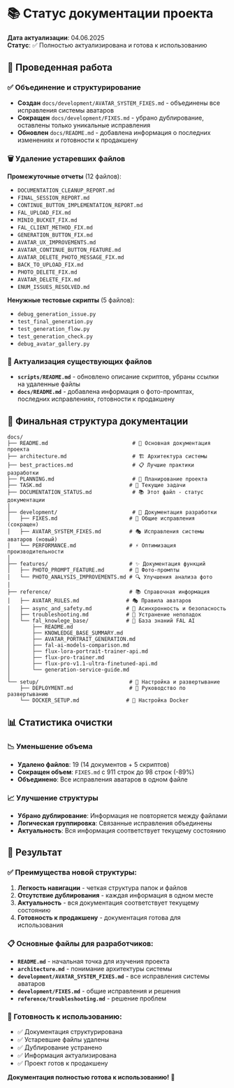 # 📚 Статус документации проекта

**Дата актуализации**: 04.06.2025  
**Статус**: ✅ Полностью актуализирована и готова к использованию

## 🎯 Проведенная работа

### ✅ Объединение и структурирование
- **Создан** `docs/development/AVATAR_SYSTEM_FIXES.md` - объединены все исправления системы аватаров
- **Сокращен** `docs/development/FIXES.md` - убрано дублирование, оставлены только уникальные исправления
- **Обновлен** `docs/README.md` - добавлена информация о последних изменениях и готовности к продакшену

### 🗑️ Удаление устаревших файлов
**Промежуточные отчеты** (12 файлов):
- `DOCUMENTATION_CLEANUP_REPORT.md`
- `FINAL_SESSION_REPORT.md`
- `CONTINUE_BUTTON_IMPLEMENTATION_REPORT.md`
- `FAL_UPLOAD_FIX.md`
- `MINIO_BUCKET_FIX.md`
- `FAL_CLIENT_METHOD_FIX.md`
- `GENERATION_BUTTON_FIX.md`
- `AVATAR_UX_IMPROVEMENTS.md`
- `AVATAR_CONTINUE_BUTTON_FEATURE.md`
- `AVATAR_DELETE_PHOTO_MESSAGE_FIX.md`
- `BACK_TO_UPLOAD_FIX.md`
- `PHOTO_DELETE_FIX.md`
- `AVATAR_DELETE_FIX.md`
- `ENUM_ISSUES_RESOLVED.md`

**Ненужные тестовые скрипты** (5 файлов):
- `debug_generation_issue.py`
- `test_final_generation.py`
- `test_generation_flow.py`
- `test_generation_check.py`
- `debug_avatar_gallery.py`

### 📝 Актуализация существующих файлов
- **`scripts/README.md`** - обновлено описание скриптов, убраны ссылки на удаленные файлы
- **`docs/README.md`** - добавлена информация о фото-промптах, последних исправлениях, готовности к продакшену

## 📂 Финальная структура документации

```
docs/
├── README.md                           # 📖 Основная документация проекта
├── architecture.md                     # 🏗️ Архитектура системы
├── best_practices.md                   # 📋 Лучшие практики разработки
├── PLANNING.md                         # 📅 Планирование проекта
├── TASK.md                            # 📝 Текущие задачи
├── DOCUMENTATION_STATUS.md             # 📚 Этот файл - статус документации
│
├── development/                        # 🔧 Документация разработки
│   ├── FIXES.md                       # 🔧 Общие исправления (сокращен)
│   ├── AVATAR_SYSTEM_FIXES.md         # 🎭 Исправления системы аватаров (новый)
│   └── PERFORMANCE.md                 # ⚡ Оптимизация производительности
│
├── features/                          # ✨ Документация функций
│   ├── PHOTO_PROMPT_FEATURE.md        # 📸 Фото-промпты
│   └── PHOTO_ANALYSIS_IMPROVEMENTS.md # 🔍 Улучшения анализа фото
│
├── reference/                         # 📚 Справочная информация
│   ├── AVATAR_RULES.md               # 🎭 Правила аватаров
│   ├── async_and_safety.md           # 🔄 Асинхронность и безопасность
│   ├── troubleshooting.md            # 🚨 Устранение неполадок
│   └── fal_knowlege_base/            # 🧠 База знаний FAL AI
│       ├── README.md
│       ├── KNOWLEDGE_BASE_SUMMARY.md
│       ├── AVATAR_PORTRAIT_GENERATION.md
│       ├── fal-ai-models-comparison.md
│       ├── flux-lora-portrait-trainer-api.md
│       ├── flux-pro-trainer.md
│       ├── flux-pro-v1.1-ultra-finetuned-api.md
│       └── generation-service-guide.md
│
└── setup/                             # 🚀 Настройка и развертывание
    ├── DEPLOYMENT.md                  # 🚀 Руководство по развертыванию
    └── DOCKER_SETUP.md               # 🐳 Настройка Docker
```

## 📊 Статистика очистки

### 📉 Уменьшение объема
- **Удалено файлов**: 19 (14 документов + 5 скриптов)
- **Сокращен объем**: `FIXES.md` с 911 строк до 98 строк (-89%)
- **Объединено**: Все исправления аватаров в одном файле

### 📈 Улучшение структуры
- **Убрано дублирование**: Информация не повторяется между файлами
- **Логическая группировка**: Связанные исправления объединены
- **Актуальность**: Вся информация соответствует текущему состоянию

## 🎯 Результат

### ✅ Преимущества новой структуры:
1. **Легкость навигации** - четкая структура папок и файлов
2. **Отсутствие дублирования** - каждая информация в одном месте
3. **Актуальность** - вся документация соответствует текущему состоянию
4. **Готовность к продакшену** - документация готова для использования

### 📋 Основные файлы для разработчиков:
- **`README.md`** - начальная точка для изучения проекта
- **`architecture.md`** - понимание архитектуры системы
- **`development/AVATAR_SYSTEM_FIXES.md`** - все исправления системы аватаров
- **`development/FIXES.md`** - общие исправления и решения
- **`reference/troubleshooting.md`** - решение проблем

### 🚀 Готовность к использованию:
- ✅ Документация структурирована
- ✅ Устаревшие файлы удалены
- ✅ Дублирование устранено
- ✅ Информация актуализирована
- ✅ Проект готов к продакшену

**Документация полностью готова к использованию!** 🎉 